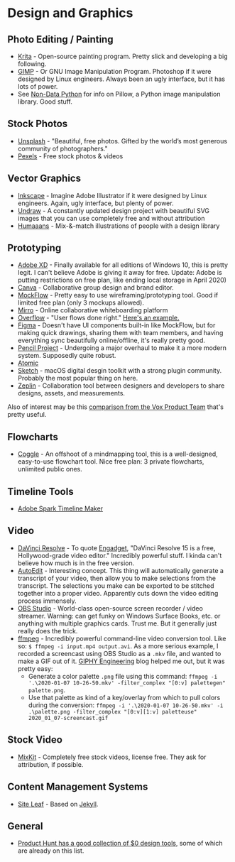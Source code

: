 # Design and Graphics

## Photo Editing / Painting

- [Krita](https://krita.org/en/) - Open-source painting program. Pretty slick and developing a big following.
- [GIMP](https://www.gimp.org/) - Or GNU Image Manipulation Program. Photoshop if it were designed by Linux engineers. Always been an ugly interface, but it has lots of power.
- See [Non-Data Python](non-data-python.md) for info on Pillow, a Python image manipulation library. Good stuff.

## Stock Photos

- [Unsplash](https://unsplash.com/) - "Beautiful, free photos. Gifted by the world’s most generous community of photographers."
- [Pexels](https://www.pexels.com/) - Free stock photos & videos

## Vector Graphics

- [Inkscape](https://inkscape.org/en/) - Imagine Adobe Illustrator if it were designed by Linux engineers. Again, ugly interface, but plenty of power.
- [Undraw](https://undraw.co/) - A constantly updated design project with beautiful SVG images that you can use completely free and without attribution
- [Humaaans](https://www.humaaans.com/) - Mix-&-match illustrations of people with a design library

## Prototyping

- [Adobe XD](https://www.adobe.com/products/xd.html) - Finally available for all editions of Windows 10, this is pretty legit. I can't believe Adobe is giving it away for free. Update: Adobe is putting restrictions on free plan, like ending local storage in April 2020)
- [Canva](https://www.canva.com) - Collaborative group design and brand editor.
- [MockFlow](https://mockflow.com) - Pretty easy to use wireframing/prototyping tool. Good if limited free plan (only 3 mockups allowed).
- [Mirro](https://miro.com/) - Online collaborative whiteboarding platform
- [Overflow](https://overflow.io) - "User flows done right." [Here's an example.](https://overflow.io/s/9ST7SX/)
- [Figma](https://www.figma.com) - Doesn't have UI components built-in like MockFlow, but for making quick drawings, sharing them with team members, and having everything sync beautifully online/offline, it's really pretty good.
- [Pencil Project](https://pencil.evolus.vn/) - Undergoing a major overhaul to make it a more modern system. Supposedly quite robust.
- [Atomic](https://atomic.io)
- [Sketch](https://www.sketch.com/) - macOS digital desgin toolkit with a strong plugin community. Probably the most popular thing on here.
- [Zeplin](https://zeplin.io/) - Collaboration tool between designers and developers to share designs, assets, and measurements.

Also of interest may be this [comparison from the Vox Product Team](https://product.voxmedia.com/2017/11/1/16562200/a-highly-subjective-guide-to-design-prototyping-tools) that's pretty useful.

## Flowcharts

- [Coggle](https://coggle.it/flowcharts) - An offshoot of a mindmapping tool, this is a well-designed, easy-to-use flowchart tool. Nice free plan: 3 private flowcharts, unlimited public ones.

## Timeline Tools

- [Adobe Spark Timeline Maker](https://spark.adobe.com/make/timeline-maker/)

## Video

- [DaVinci Resolve](https://www.blackmagicdesign.com/products/davinciresolve/) - To quote [Engadget](https://www.engadget.com/2018/08/22/davinci-resolve-15-free-hollywood-video-editor-review/), "DaVinci Resolve 15 is a free, Hollywood-grade video editor." Incredibly powerful stuff. I kinda can't believe how much is in the free version.
- [AutoEdit](http://www.autoedit.io/) - Interesting concept. This thing will automatically generate a transcript of your video, then allow you to make selections from the transcript. The selections you make can be exported to be stitched together into a proper video. Apparently cuts down the video editing process immensely.
- [OBS Studio](https://obsproject.com/) - World-class open-source screen recorder / video streamer. Warning: can get funky on Windows Surface Books, etc. or anything with multiple graphics cards. Trust me. But it generally just really does the trick.
- [ffmpeg](https://www.ffmpeg.org/) - Incredibly powerful command-line video conversion tool. Like so: `$ ffmpeg -i input.mp4 output.avi`. As a more serious example, I recorded a screencast using OBS Studio as a `.mkv` file, and wanted to make a GIF out of it. [GIPHY Engineering](https://engineering.giphy.com/how-to-make-gifs-with-ffmpeg/) blog helped me out, but it was pretty easy:
  - Generate a color palette `.png` file using this command: `ffmpeg -i '.\2020-01-07 10-26-50.mkv' -filter_complex "[0:v] palettegen" palette.png`.
  - Use that palette as kind of a key/overlay from which to pull colors during the conversion:
  `ffmpeg -i '.\2020-01-07 10-26-50.mkv' -i .\palette.png -filter_complex "[0:v][1:v] paletteuse" 2020_01_07-screencast.gif`

## Stock Video

- [MixKit](https://mixkit.co) - Completely free stock videos, license free. They ask for attribution, if possible.

## Content Management Systems

- [Site Leaf](https://www.siteleaf.com/) - Based on [Jekyll](http://jekyllrb.com/).

## General

- [Product Hunt has a good collection of $0 design tools](https://www.producthunt.com/e/0-design-tools), some of which are already on this list.
